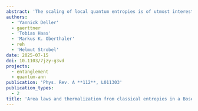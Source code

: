 ```yaml
---
abstract: 'The scaling of local quantum entropies is of utmost interest for characterizing quantum fields, many-body systems, and gravity. Despite their importance, theoretically and experimentally accessing quantum entropies is challenging as they are nonlinear functionals of the underlying quantum state. Here, we show that suitably chosen classical entropies capture many features of their quantum analogs for an experimentally relevant setting. We describe the postquench dynamics of a multiwell spin-1 Bose-Einstein condensate from an initial product state via measurement distributions of spin observables and estimate the corresponding entropies using the asymptotically unbiased k-nearest-neighbor method. We observe the dynamical buildup of quantum correlations signaled by an area law, as well as local thermalization revealed by a transition to a volume law, both in regimes characterized by non-Gaussian distributions. We emphasize that all relevant features can be observed at small sample numbers without reconstructing the underlying state or measurement distributions, rendering our method directly applicable to a large variety of models and experimental platforms.'
authors:
  - 'Yannick Deller'
  - gaerttner
  - 'Tobias Haas'
  - 'Markus K. Oberthaler'
  - reh
  - 'Helmut Strobel'
date: 2025-07-15
doi: 10.1103/7jzy-g3vd
projects:
  - entanglement
  - quantum-ann
publication: 'Phys. Rev. A **112**, L011303'
publication_types:
  - 2
title: 'Area laws and thermalization from classical entropies in a Bose-Einstein condensate'
---
```

